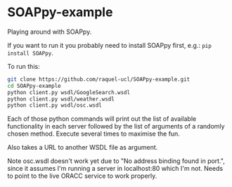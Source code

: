# SOAPpy-example

Playing around with SOAPpy. 

If you want to run it you probably need to install SOAPpy first, e.g.: `pip install SOAPpy`.

To run this:

```bash
git clone https://github.com/raquel-ucl/SOAPpy-example.git
cd SOAPpy-example
python client.py wsdl/GoogleSearch.wsdl
python client.py wsdl/weather.wsdl
python client.py wsdl/osc.wsdl
```

Each of those python commands will print out the list of available functionality in each server followed by the list of arguments of a randomly chosen method. Execute several times to maximise the fun.

Also takes a URL to another WSDL file as argument.

Note osc.wsdl doesn't work yet due to "No address binding found in port.", since it assumes I'm running a server in localhost:80 which I'm not. Needs to point to the live ORACC service to work properly.

